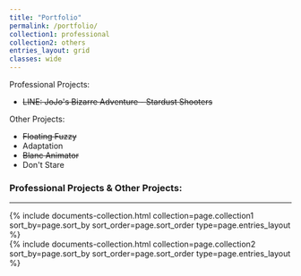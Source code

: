 ```yaml
---
title: "Portfolio"
permalink: /portfolio/
collection1: professional
collection2: others
entries_layout: grid
classes: wide
---
```


Professional Projects:
 - ~~LINE: JoJo's Bizarre Adventure - Stardust Shooters~~

Other Projects:
 - ~~Floating Fuzzy~~
 - Adaptation
 - ~~Blanc Animator~~
 - Don't Stare
 
### Professional Projects & Other Projects:  
***
<div class="entries-{{ page.entries_layout }}">
  {% include documents-collection.html collection=page.collection1 sort_by=page.sort_by sort_order=page.sort_order type=page.entries_layout %}
</div>

<div class="entries-{{ page.entries_layout }}">
  {% include documents-collection.html collection=page.collection2 sort_by=page.sort_by sort_order=page.sort_order type=page.entries_layout %}
</div>